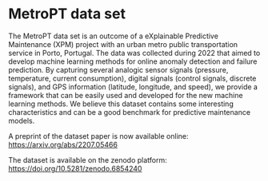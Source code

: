 # MetroPT data set

The MetroPT data set is an outcome of a eXplainable Predictive Maintenance (XPM) project with an urban metro public transportation service in Porto, Portugal. The data was collected during 2022 that aimed to develop machine learning methods for online anomaly detection and failure prediction. By capturing several analogic sensor signals (pressure, temperature, current consumption), digital signals (control signals, discrete signals), and GPS information (latitude, longitude, and speed), we provide a framework that can be easily used and developed for the new machine learning methods. We believe this dataset contains some interesting characteristics and can be a good benchmark for predictive maintenance models.

A preprint of the dataset paper is now available online:
https://arxiv.org/abs/2207.05466

The dataset is available on the zenodo platform:
https://doi.org/10.5281/zenodo.6854240
